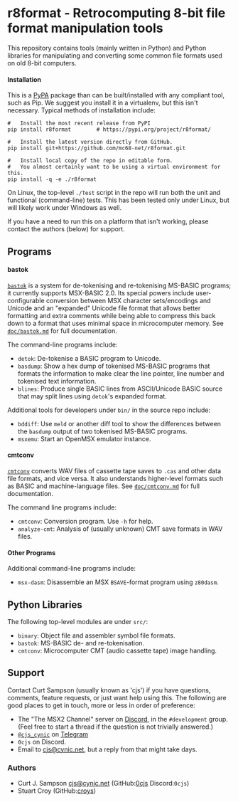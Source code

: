 r8format - Retrocomputing 8-bit file format manipulation tools
==============================================================

This repository contains tools (mainly written in Python) and Python
libraries for manipulating and converting some common file formats
used on old 8-bit computers.

#### Installation

This is a [PyPA] package than can be built/installed with any compliant
tool, such as Pip. We suggest you install it in a virtualenv, but this
isn't necessary. Typical methods of installation include:

    #   Install the most recent release from PyPI
    pip install r8format        # https://pypi.org/project/r8format/

    #   Install the latest version directly from GitHub.
    pip install git+https://github.com/mc68-net/r8format.git

    #   Install local copy of the repo in editable form.
    #   You almost certainly want to be using a virtual environment for this.
    pip install -q -e ./r8format

On Linux, the top-level `./Test` script in the repo will run both the
unit and functional (command-line) tests. This has been tested only
under Linux, but will likely work under Windows as well.

If you have a need to run this on a platform that isn't working, please
contact the authors (below) for support.


Programs
--------

#### bastok

[`bastok`][bt] is a system for de-tokenising and re-tokenising MS-BASIC
programs; it currently supports MSX-BASIC 2.0. Its special powers include
user-configurable conversion between MSX character sets/encodings and
Unicode and an "expanded" Unicode file format that allows better formatting
and extra comments while being able to compress this back down to a format
that uses minimal space in microcomputer memory. See [`doc/bastok.md`][bt]
for full documentation.

The command-line programs include:
- `detok`: De-tokenise a BASIC program to Unicode.
- `basdump`: Show a hex dump of tokenised MS-BASIC programs that formats
  the information to make clear the line pointer, line number and tokenised
  text information.
- `blines`: Produce single BASIC lines from ASCII/Unicode BASIC source that
  may split lines using `detok`'s expanded format.

Additional tools for developers under `bin/` in the source repo include:
- `bddiff`: Use `meld` or another diff tool to show the differences between
  the `basdump` output of two tokenised MS-BASIC programs.
- `msxemu`: Start an OpenMSX emulator instance.

#### cmtconv

[`cmtconv`][cc] converts WAV files of cassette tape saves to `.cas` and
other data file formats, and vice versa. It also understands higher-level
formats such as BASIC and machine-language files. See
[`doc/cmtconv.md`][cc] for full documentation.

The command line programs include:
- `cmtconv`: Conversion program. Use `-h` for help.
- `analyze-cmt`: Analysis of (usually unknown) CMT save formats in WAV files.

#### Other Programs

Additional command-line programs include:
- `msx-dasm`: Disassemble an MSX `BSAVE`-format program using `z80dasm`.


Python Libraries
----------------

The following top-level modules are under `src/`:
- `binary`: Object file and assembler symbol file formats.
- `bastok`: MS-BASIC de- and re-tokenisation.
- `cmtconv`: Microcomputer CMT (audio cassette tape) image handling.


Support
-------

Contact Curt Sampson (usually known as 'cjs') if you have questions,
comments, feature requests, or just want help using this. The following are
good places to get in touch, more or less in order of preference:
- The "The MSX2 Channel" server on [Discord], in the `#development` group.
  (Feel free to start a thread if the question is not trivially answered.)
- [`@cjs_cynic`] on [Telegram]
- `0cjs` on Discord.
- Email to <cjs@cynic.net>, but a reply from that might take days.

### Authors

- Curt J. Sampson <cjs@cynic.net> (GitHub:[0cjs] Discord:`0cjs`)
- Stuart Croy (GitHub:[croys])



<!-------------------------------------------------------------------->
[PyPA]: https://packaging.python.org/en/latest/specifications/

<!-- Programs -->
[bt]: ./doc/bastok.md
[cc]: ./doc/cmtconv.md

<!-- Support and Authors -->
[0cjs]: https://github.com/0cjs
[`@cjs_cynic`]: https://t.me/cjs_cynic
[croys]: https://github.com/croys
[discord]: https://discord.com
[telegram]: https://telegram.org
